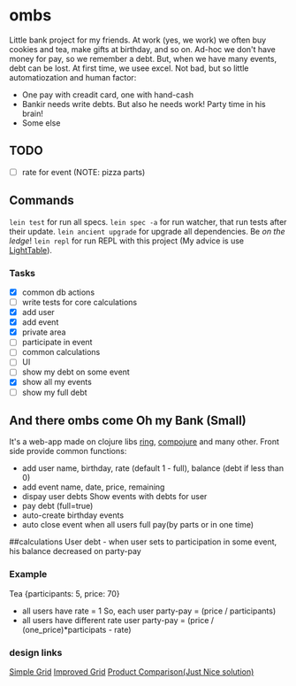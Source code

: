 

# ombs
Little bank project for my friends. 
At work (yes, we work) we often buy cookies and tea, make gifts at birthday,
and so on. Ad-hoc we don't have money for pay, so we remember a debt. But, when
we have many events, debt can be lost. At first time, we usee excel. Not bad,
but so little automatiozation and human factor:
- One pay with creadit card, one with hand-cash
- Bankir needs write debts. But also he needs work! Party time in his brain!
- Some else

## TODO
- [ ] rate for event (NOTE: pizza parts)

## Commands
`lein test` for run all specs.
`lein spec -a` for run watcher, that run tests after their update.
`lein ancient upgrade` for upgrade all dependencies. Be *on the ledge*!
`lein repl` for run REPL with this project (My advice is use [LightTable](http://lighttable.com)).

### Tasks
- [x] common db actions
- [ ] write tests for core calculations
- [x] add user
- [x] add event 
- [x] private area 
- [ ] participate in event
- [ ] common calculations 
- [ ] UI
- [ ] show my debt on some event
- [x] show all my events
- [ ] show my full debt

## And there ombs come Oh my Bank (Small)
It's a web-app made on clojure libs [ring](https://github.com/ring-clojure/ring), [compojure](https://github.com/weavejester/compojure) and many 
other. 
Front side provide common functions:
- add user 
    name, birthday, rate (default 1 - full), 
    balance (debt if less than 0)
- add event 
    name, date, price, remaining
- dispay user debts
    Show events with debts for user
- pay debt (full=true)
- auto-create birthday events
- auto close event 
    when all users full pay(by parts or in one time)

##calculations 
User debt - when user sets to participation in some event, his balance 
decreased on party-pay

### Example
Tea {participants: 5, price: 70} 
- all users have rate = 1 
    So, each user party-pay = (price / participants)
- all users have different rate
    user party-pay = (price / (one_price)*participats - rate)
    
### design links
[Simple Grid](http://tympanus.net/codrops/2013/04/17/responsive-full-width-grid)
[Improved Grid](http://tympanus.net/Development/AnimatedGridLayout)
[Product Comparison(Just Nice solution)](http://tympanus.net/codrops/2015/05/26/product-comparison-layout-effect/)

